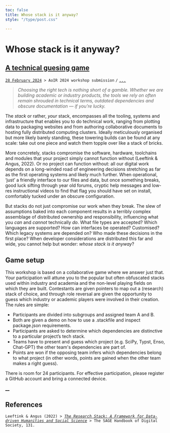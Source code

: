 ```yaml
---
toc: false
title: Whose stack is it anyway?
style: "/type/post.css"

---
```


# Whose stack is it anyway?
## [A technical guesing game](#post)
[`28 February 2024`](#lead)` > AoIR 2024 workshop submission` `/` [`...`](#count)

> *Choosing the right tech is nothing short of a gamble. 
> Whether we are building academic or industry products, the tools we rely on often remain shrouded in technical terms, outdated dependencies and obscure documentation —  if you’re lucky.* 

The *stack* or rather, *your* stack, encompasses all the tooling, systems and infrastructure that enables you to do technical work,
ranging from plotting data to packaging websites and from authoring collaborative documents to hosting fully distributed computing clusters. 
Ideally meticulously organised but more likely barely standing, these towering builds can be found at any scale:
take out one piece and watch them topple over like a stack of bricks.

More concretely, stacks compromise the software, hardware, toolchains and modules that your project simply cannot function without (Leeftink & Angus, 2022).
Or no project can function without: all our digital work depends on a long-winded road of engineering decisions stretching as far as the first operating systems and likely much further. 
When operational, ‘just’ a friendly interface to our files and data, but once something breaks, good luck sifting through year old forums, cryptic help messages and low-res instructional videos to find that flag you should have set on install, comfortably tucked under an obscure configuration.

But stacks do not just compromise our work when they break. 
The slew of assumptions baked into each component results in a terribly complex assemblage of distributed ownership and responsibility, influencing what you *can* and *cannot* technically *do*. 
What file types are accepted? Which languages are supported? How can interfaces be operated? Customised? Which legacy systems are depended on? Who made these decisions in the first place? 
When developer considerations are distributed this far and wide, you cannot help but wonder: *whose stack is it anyway*?

## Game setup
This workshop is based on a collaborative game where we  answer just that. 
Your participation will attune you to the popular but often obfuscated stacks used within industry and academia and the non-level playing fields on which they are built. 
Contestants are given pointers to map out a (research) stack of choice, and through role reversal are given the opportunity to guess which industry or academic players were involved in their creation. 
The rules are simple:

- Participants are divided into subgroups and assigned team A and B.
- Both are given a demo on how to use a .stackfile and inspect package.json requirements.
- Participants are asked to determine which dependencies are distinctive to a particular project’s tech stack.
- Teams have to present and guess which project (e.g. SciPy, Typst, Enso, Chat-GPT) the other team's dependencies are part of.
- Points are won if the opposing team infers which dependencies belong to what project (in other words, points are gained when the other team makes a right guess).

There is room for 24 participants. For effective participation, please register a GitHub account and bring a connected device.

[__](#exit)

## References
`Leeftink & Angus (2022) > `[*`The Research Stack: A Framework for Data-driven Humanities and Social Science`*](https://sk.sagepub.com/reference/the-sage-handbook-of-digital-society/i1189.xml)` > The SAGE Handbook of Digital Society, 131.`
